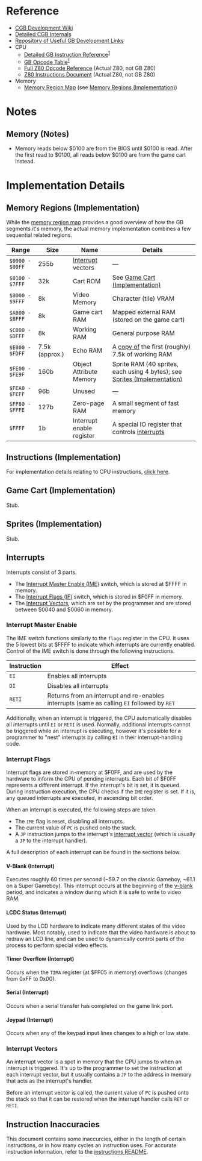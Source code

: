 # Reference
- [CGB Development Wiki](http://gbdev.gg8.se/wiki/articles/Main_Page)
- [Detailed CGB Internals](http://marc.rawer.de/Gameboy/Docs/GBCPUman.pdf)
- [Repository of Useful GB Development Links](https://github.com/gbdev/awesome-gbdev)
- CPU
    - [Detailed GB Instruction Reference](https://rednex.github.io/rgbds/gbz80.7.html)<sup>[1](#instruction-inaccuracies)</sup>
    - [GB Opcode Table](http://pastraiser.com/cpu/gameboy/gameboy_opcodes.html)<sup>[1](#instruction-inaccuracies)</sup>
    - [Full Z80 Opcode Reference](http://z80-heaven.wikidot.com/opcode-reference-chart) (Actual Z80, not GB Z80)
    - [Z80 Instructions Document](http://datasheets.chipdb.org/Zilog/Z80/z80-documented-0.90.pdf) (Actual Z80, not GB Z80)
- Memory
    - [Memory Region Map](http://gameboy.mongenel.com/dmg/asmmemmap.html) (see [Memory Regions (Implementation)](#memory-regions-implementation))

# Notes
## Memory (Notes)
- Memory reads below $0100 are from the BIOS until $0100 is read. After the first read to $0100, all reads below $0100 are from the game cart instead.

# Implementation Details
## Memory Regions (Implementation)
While the [memory region map](http://gameboy.mongenel.com/dmg/asmmemmap.html) provides a good overview of how the GB
segments it's memory, the actual memory implementation combines a few sequential related regions.

|Range|Size|Name|Details|
|-----|----|-----|-------|
|`$0000 - $00FF`|255b|[Interrupt](#interrupts) vectors|&mdash;|
|`$0100 - $7FFF`|32k|Cart ROM|See [Game Cart (Implementation)](#game-cart-implementation)|
|`$8000 - $9FFF`|8k|Video Memory|Character (tile) VRAM|
|`$A000 - $BFFF`|8k|Game cart RAM|Mapped external RAM (stored on the game cart)|
|`$C000 - $DFFF`|8k|Working RAM|General purpose RAM|
|`$E000 - $FDFF`|7.5k (approx.)|Echo RAM|A [copy of](http://gbdev.gg8.se/wiki/articles/Memory_Map#Echo_RAM) the first (roughly) 7.5k of working RAM|
|`$FE00 - $FE9F`|160b|Object Attribute Memory|Sprite RAM (40 sprites, each using 4 bytes); see [Sprites (Implementation)](#sprites-implementation)|
|`$FEA0 - $FEFF`|96b|Unused|&mdash;|
|`$FF80 - $FFFE`|127b|Zero-page RAM|A small segment of fast memory|
|`$FFFF`|1b|Interrupt enable register|A special IO register that controls [interrupts](#interrupts)|

## Instructions (Implementation)
For implementation details relating to CPU instructions, [click here](src/Emulator/Cpu/README.md).

## Game Cart (Implementation)
Stub.

## Sprites (Implementation)
Stub.

## Interrupts
Interrupts consist of 3 parts.

- The [Interrupt Master Enable (IME)](#interrupt-master-enable) switch, which is stored at $FFFF in memory.
- The [Interrupt Flags (IF)](#interrupt-flags) switch, which is stored in $F0FF in memory.
- The [Interrupt Vectors](#interrupt-vectors), which are set by the programmer and are stored between $0040 and $0060 in memory.

### Interrupt Master Enable
The IME switch functions similarly to the `flags` register in the CPU. It uses the 5 lowest bits at $FFFF to indicate
which interrupts are currently enabled. Control of the IME switch is done through the following instructions.

|Instruction|Effect|
|---|---|
|`EI`|Enables all interrupts|
|`DI`|Disables all interrupts|
|`RETI`|Returns from an interrupt and re-enables interrupts (same as calling `EI` followed by `RET`|

Additionally, when an interrupt is triggered, the CPU automatically disables all interrupts until `EI` or `RETI` is
used. Normally, additional interrupts cannot be triggered while an interrupt is executing, however it's possible for a
programmer to "nest" interrupts by calling `EI` in their interrupt-handling code.

### Interrupt Flags
Interrupt flags are stored in-memory at $F0FF, and are used by the hardware to inform the CPU of pending interrupts.
Each bit of $F0FF represents a different interrupt. If the interrupt's bit is set, it is queued. During instruction
execution, the CPU checks if the `IME` register is set. If it is, any queued interrupts are executed, in ascending bit
order.

When an interrupt is executed, the following steps are taken. 

- The `IME` flag is reset, disabling all interrupts.
- The current value of `PC` is pushed onto the stack.
- A `JP` instruction jumps to the interrupt's [interrupt vector](#interrupt-vectors) (which is usually a `JP` to the interrupt handler).

A full description of each interrupt can be found in the sections below.

#### V-Blank (Interrupt)
Executes roughly 60 times per second (~59.7 on the classic Gameboy, ~61.1 on a Super Gameboy). This interrupt occurs at
the beginning of the [v-blank](#video-vblank) period, and indicates a window during which it is safe to write to video
RAM.

#### LCDC Status (Interrupt)
Used by the LCD hardware to indicate many different states of the video hardware. Most notably, used to indicate that
the video hardware is about to redraw an LCD line, and can be used to dynamically control parts of the process to
perform special video effects.

#### Timer Overflow (Interrupt)
Occurs when the `TIMA` register (at $FF05 in memory) overflows (changes from 0xFF to 0x00).

#### Serial (Interrupt)
Occurs when a serial transfer has completed on the game link port.

#### Joypad (Interrupt)
Occurs when any of the keypad input lines changes to a high or low state.

### Interrupt Vectors
An interrupt vector is a spot in memory that the CPU jumps to when an interrupt is triggered. It's up to the programmer
to set the instruction at each interrupt vector, but it usually contains a `JP` to the address in memory that acts as
the interrupt's handler.

Before an interrupt vector is called, the current value of `PC` is pushed onto the stack so that it can be restored
when the interrupt handler calls `RET` or `RETI`.  

## Instruction Inaccuracies
This document contains some inaccurcies, either in the length of certain instructions, or in how many cycles an
instruction uses. For accurate instruction information, refer to the [instructions README](src/Emulator/Cpu/README.md).
